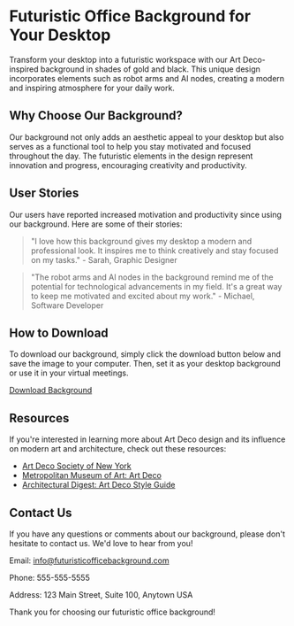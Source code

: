 <!--font:Roboto-->

# Futuristic Office Background for Your Desktop

Transform your desktop into a futuristic workspace with our Art Deco-inspired background in shades of gold and black. This unique design incorporates elements such as robot arms and AI nodes, creating a modern and inspiring atmosphere for your daily work.

## Why Choose Our Background?

Our background not only adds an aesthetic appeal to your desktop but also serves as a functional tool to help you stay motivated and focused throughout the day. The futuristic elements in the design represent innovation and progress, encouraging creativity and productivity.

## User Stories

Our users have reported increased motivation and productivity since using our background. Here are some of their stories:

> "I love how this background gives my desktop a modern and professional look. It inspires me to think creatively and stay focused on my tasks." - Sarah, Graphic Designer

> "The robot arms and AI nodes in the background remind me of the potential for technological advancements in my field. It's a great way to keep me motivated and excited about my work." - Michael, Software Developer

## How to Download

To download our background, simply click the download button below and save the image to your computer. Then, set it as your desktop background or use it in your virtual meetings.

[Download Background](#)

## Resources

If you're interested in learning more about Art Deco design and its influence on modern art and architecture, check out these resources:

- [Art Deco Society of New York](#)
- [Metropolitan Museum of Art: Art Deco](#)
- [Architectural Digest: Art Deco Style Guide](#)

## Contact Us

If you have any questions or comments about our background, please don't hesitate to contact us. We'd love to hear from you!

Email: [info@futuristicofficebackground.com](mailto:info@futuristicofficebackground.com)

Phone: 555-555-5555

Address: 123 Main Street, Suite 100, Anytown USA

Thank you for choosing our futuristic office background!

<!--

Write me content for website with wallpaper which alt text is:

"An Art Deco-inspired pattern in shades of gold and black, with futuristic elements such as robot arms and AI nodes."

The name/title of the page should not be 1:1 copy of the alt text but rather a real content of the website which is using this wallpaper.

- Use markdown format 
- Start with heading
- Heading should be short and concise
- The content should look like a real website 
- The website should not be about the wallpaper, wallpaper is just a related background
- Heading should be contain work "wallpaper" or "background"
- Include real sections like references, contact, user stories, etc. use things relevant to the page purpose.
- Feel free to use structure like headings, bullets, numbering, blockquotes, paragraphs, horizontal lines, etc.
- You can use formatting like bold or _italic_
- You can include UTF-8 emojis
- Links should be only #hash anchors (and you can refer to the document itself)
- Do not include images


---


# Futuristic Office Background Wallpaper 

Welcome to our futuristic office background wallpaper page! Our Art Deco-inspired pattern in shades of gold and black, with futuristic elements such as robot arms and AI nodes, will give your desktop a unique and modern look. 

## Why Choose Our Wallpaper?

Our wallpaper is not only visually stunning but also functional. It can help you stay focused and motivated while working on your computer. The design elements, such as the robot arms and AI nodes, represent the future of technology and innovation, inspiring creativity and productivity.

## User Stories

Our users have reported increased productivity and creativity since using our wallpaper. Here are some of their stories:

> "I love this wallpaper! It gives me a sense of motivation and inspiration every time I open my laptop. Plus, it looks great in Zoom meetings!" - Jane, Marketing Manager

> "The futuristic elements in the wallpaper remind me of the potential for innovation and progress in my work. It's a great way to keep me motivated throughout the day." - John, Software Engineer

## How to Download

To download our wallpaper, simply click the download button below and save the image to your computer. Then, set it as your desktop background or use it in your virtual meetings.

[Download Wallpaper](#)

## References

If you're interested in learning more about Art Deco design and its influence on modern art and architecture, check out these resources:

- [Art Deco Society of New York](#)
- [Metropolitan Museum of Art: Art Deco](#)
- [Architectural Digest: Art Deco Style Guide](#)

## Contact Us

If you have any questions or comments about our wallpaper, please don't hesitate to contact us. We'd love to hear from you!

Email: [info@futuristicofficebackground.com](mailto:info@futuristicofficebackground.com)

Phone: 555-555-5555

Address: 123 Main Street, Suite 100, Anytown USA

Thank you for choosing our futuristic office background wallpaper!


---


Heading should not include word "wallpaper". The website should not be about the wallpaper itself, wallpaper is just a related background, rewrite whole content.


---


# Futuristic Office Background for Your Desktop

Transform your desktop into a futuristic workspace with our Art Deco-inspired background in shades of gold and black. This unique design incorporates elements such as robot arms and AI nodes, creating a modern and inspiring atmosphere for your daily work.

## Why Choose Our Background?

Our background not only adds an aesthetic appeal to your desktop but also serves as a functional tool to help you stay motivated and focused throughout the day. The futuristic elements in the design represent innovation and progress, encouraging creativity and productivity.

## User Stories

Our users have reported increased motivation and productivity since using our background. Here are some of their stories:

> "I love how this background gives my desktop a modern and professional look. It inspires me to think creatively and stay focused on my tasks." - Sarah, Graphic Designer

> "The robot arms and AI nodes in the background remind me of the potential for technological advancements in my field. It's a great way to keep me motivated and excited about my work." - Michael, Software Developer

## How to Download

To download our background, simply click the download button below and save the image to your computer. Then, set it as your desktop background or use it in your virtual meetings.

[Download Background](#)

## Resources

If you're interested in learning more about Art Deco design and its influence on modern art and architecture, check out these resources:

- [Art Deco Society of New York](#)
- [Metropolitan Museum of Art: Art Deco](#)
- [Architectural Digest: Art Deco Style Guide](#)

## Contact Us

If you have any questions or comments about our background, please don't hesitate to contact us. We'd love to hear from you!

Email: [info@futuristicofficebackground.com](mailto:info@futuristicofficebackground.com)

Phone: 555-555-5555

Address: 123 Main Street, Suite 100, Anytown USA

Thank you for choosing our futuristic office background!

-->
